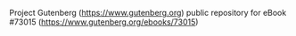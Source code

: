 Project Gutenberg (https://www.gutenberg.org) public repository
for eBook #73015 (https://www.gutenberg.org/ebooks/73015)
